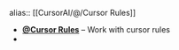 alias:: [[CursorAI/@/Cursor Rules]]

- **[@Cursor Rules](https://docs.cursor.com/context/@-symbols/@-cursor-rules)** – Work with cursor rules
- 